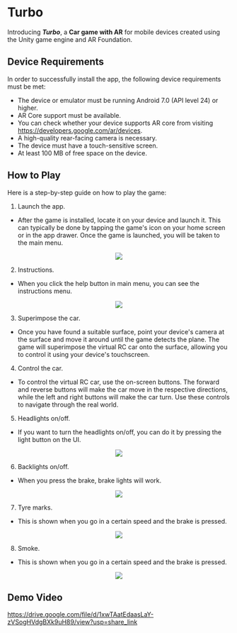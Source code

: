 # Turbo

Introducing _**Turbo**_, a **Car game with AR** for mobile devices created using the Unity game engine and AR Foundation. 

<!-- ## Setting Up the Repository

1. Clone this repo (recommended to use github desktop)
2. Open Unity Hub 
3. Click drop down near `Open` button
4. Click `Add project from disk`
5. Then navigate to place where you cloned the repo
6. Click and open the project foder "Mora dARts" (not Mora-dARTs folder)
7. You will only see the changes once you go to `Assets` section in Unity and click `Scenes` folder. -->

<!-- ## Build the App
1. Navigate to `Files > Build Settings` and there select Android as the platform.
2. Click on build and slect the path where the APK should be created. -->

## Device Requirements 
In order to successfully install the app, the following device requirements must be met:
* The device or emulator must be running Android 7.0 (API level 24) or higher.
* AR Core support must be available. 
* You can check whether your device supports AR core from visiting https://developers.google.com/ar/devices.
* A high-quality rear-facing camera is necessary.
* The device must have a touch-sensitive screen.
* At least 100 MB of free space on the device.

<!-- ## Installation Steps
* To download the Mora Darts APK onto your Android device, begin by visiting https://github.com/Avishka-Shamendra/Mora-dARts/releases/download/v1.0.0/Mora-dARts-v1.0.0.apk.
* Once the APK has been downloaded, proceed to install the application on your mobile device. 
* Keep in mind that a security warning may be displayed on your phone due to the app not being downloaded from the Play Store. In this case, simply acknowledge the warning and continue with the installation process. -->

<!-- ## Game Rules
* The game starts with the player having 501 points and 50 darts.
* Each dart is thrown one at a time.
* The player's points will be reduced based on where the dart hits the board. The relevant point values for different areas are indicated in the below figure.

<p align="center">
  <img src="https://user-images.githubusercontent.com/57411348/220306392-830bd28f-ffc7-4a2f-b9d2-912a0b2098f9.png">
</p>

* The player must be at least 0.8m away from the dartboard for their points to count.
* If the player reaches exactly 0 points with the given number of darts, they win the game, and the score will be the remaining number of darts. (By "exactly 0," we mean that if the remaining points are 30, any points from a dart throw above 30 will be disregarded.)
* If the player does not reach exactly 0 points with the given number of darts, they lose the game. -->

## How to Play
Here is a step-by-step guide on how to play the game:
1. Launch the app.
* After the game is installed, locate it on your device and launch it. This can typically be done by tapping the game's icon on your home screen or in the app drawer. Once the game is launched, you will be taken to the main menu.

<p align="center">
  <img src="https://user-images.githubusercontent.com/38396435/220977112-ca9a53f0-f1bc-4e71-b7a7-7121d46d5643.jpg">
</p>


2. Instructions.
* When you click the help button in main menu, you can see the instructions menu.
<p align="center">
  <img src="https://user-images.githubusercontent.com/38396435/220978624-178da5af-762a-408b-b454-0c86b04d8135.jpg">
</p>

3. Superimpose the car.
* Once you have found a suitable surface, point your device's camera at the surface and move it around until the game detects the plane. The game will superimpose the virtual RC car onto the surface, allowing you to control it using your device's touchscreen.


4. Control the car.
* To control the virtual RC car, use the on-screen buttons. The forward and reverse buttons will make the car move in the respective directions, while the left and right buttons will make the car turn. Use these controls to navigate through the real world.

5. Headlights on/off.
* If you want to turn the headlights on/off, you can do it by pressing the light button on the UI.
<p align="center">
  <img src="https://user-images.githubusercontent.com/38396435/220978676-8a1191a7-1dfc-4239-a1fc-75c79322b16c.jpg">
</p>


6. Backlights on/off.
* When you press the brake, brake lights will work. 
<p align="center">
  <img src="https://user-images.githubusercontent.com/38396435/220978990-e2997ba6-8390-40ab-ae77-ca6c5f79c6e8.png">
</p>


7. Tyre marks.
* This is shown when you go in a certain speed and the brake is pressed.
<p align="center">
  <img src="https://user-images.githubusercontent.com/38396435/220978776-e59838b0-80af-496f-9484-81a0a0bf924a.png">
</p>



8. Smoke.
* This is shown when you go in a certain speed and the brake is pressed.
<p align="center">
  <img src="https://user-images.githubusercontent.com/38396435/220978836-4bfcddcb-b2d5-489f-9419-6578242c98db.png">
</p>


## Demo Video

https://drive.google.com/file/d/1xwTAatEdaasLaY-zVSogHVdgBXk9uH89/view?usp=share_link
